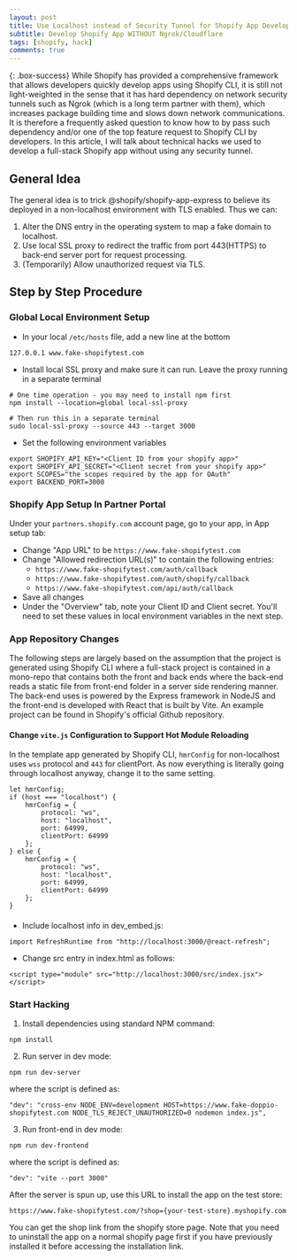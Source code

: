 ```yaml
---
layout: post
title: Use Localhost instead of Security Tunnel for Shopify App Development Testing
subtitle: Develop Shopify App WITHOUT Ngrok/Cloudflare
tags: [shopify, hack]
comments: true
---
```


{: .box-success}
While Shopify has provided a comprehensive framework that allows developers quickly develop apps using Shopify CLI, it is still not light-weighted in the sense that it has hard dependency on network security tunnels such as Ngrok (which is a long term partner with them), which increases package building time and slows down network communications. It is therefore a frequently asked question to know how to by pass such dependency and/or one of the top feature request to Shopify CLI by developers. In this article, I will talk about technical hacks we used to develop a full-stack Shopify app without using any security tunnel. 

## General Idea
The general idea is to trick @shopify/shopify-app-express to believe its deployed in a non-localhost environment with TLS enabled. Thus we can:

1. Alter the DNS entry in the operating system to map a fake domain to localhost.
2. Use local SSL proxy to redirect the traffic from port 443(HTTPS) to back-end server port for request processing.
3. (Temporarily) Allow unauthorized request via TLS. 


## Step by Step Procedure

### Global Local Environment Setup

- In your local `/etc/hosts` file, add a new line at the bottom
```
127.0.0.1 www.fake-shopifytest.com
```

- Install local SSL proxy and make sure it can run. Leave the proxy running in a separate terminal
```
# One time operation - you may need to install npm first
npm install --location=global local-ssl-proxy 

# Then run this in a separate terminal
sudo local-ssl-proxy --source 443 --target 3000
```

- Set the following environment variables
```
export SHOPIFY_API_KEY="<Client ID from your shopify app>"
export SHOPIFY_API_SECRET="<Client secret from your shopify app>"
export SCOPES="the scopes required by the app for OAuth"
export BACKEND_PORT=3000
```

### Shopify App Setup In Partner Portal

Under your `partners.shopify.com` account page, go to your app, in App setup tab:

- Change "App URL" to be `https://www.fake-shopifytest.com`
- Change "Allowed redirection URL(s)" to contain the following entries:
  - `https://www.fake-shopifytest.com/auth/callback`
  - `https://www.fake-shopifytest.com/auth/shopify/callback`
  - `https://www.fake-shopifytest.com/api/auth/callback`
- Save all changes
- Under the "Overview" tab, note your Client ID and Client secret. You'll need to set these values in local environment variables in the next step.

### App Repository Changes

The following steps are largely based on the assumption that the project is generated using Shopify CLI where a full-stack project is contained in a mono-repo that contains both the front and back ends where the back-end reads a static file from front-end folder in a server side rendering manner. The back-end uses is powered by the Express framework in NodeJS and the front-end is developed with React that is built by Vite. An example project can be found in Shopify's official Github repository.

#### Change `vite.js` Configuration to Support Hot Module Reloading
In the template app generated by Shopify CLI, `hmrConfig` for non-localhost uses `wss` protocol and `443` for clientPort. As now everything is literally going through localhost anyway, change it to the same setting.

```
let hmrConfig;
if (host === "localhost") {
    hmrConfig = {
        protocol: "ws",
        host: "localhost",
        port: 64999,
        clientPort: 64999
    };
} else {
    hmrConfig = {
        protocol: "ws",
        host: "localhost",
        port: 64999,
        clientPort: 64999
    };
}
```

#### 

- Include localhost info in dev_embed.js:

```
import RefreshRuntime from "http://localhost:3000/@react-refresh";
```

- Change src entry in index.html as follows:

```
<script type="module" src="http://localhost:3000/src/index.jsx"></script>
```


### Start Hacking

1. Install dependencies using standard NPM command:

```
npm install
```

2. Run server in dev mode:

```
npm run dev-server
```

where the script is defined as:

```
"dev": "cross-env NODE_ENV=development HOST=https://www.fake-doppio-shopifytest.com NODE_TLS_REJECT_UNAUTHORIZED=0 nodemon index.js",
```


3. Run front-end in dev mode:

```
npm run dev-frontend
```

where the script is defined as:

```
"dev": "vite --port 3000"
```

After the server is spun up, use this URL to install the app on the test store:

```
https://www.fake-shopifytest.com/?shop={your-test-store}.myshopify.com
```

You can get the shop link from the shopify store page.
Note that you need to uninstall the app on a normal shopify page first if you have previously installed it
before accessing the installation link.

